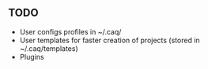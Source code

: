 TODO
----

 + User configs profiles in ~/.caq/
 + User templates for faster creation of projects (stored in ~/.caq/templates)
 + Plugins

